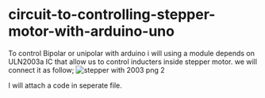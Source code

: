 # circuit-to-controlling-stepper-motor-with-arduino-uno

To control Bipolar or unipolar with arduino i will using a module depends on ULN2003a IC that allow us to control inducters inside stepper motor.
we will connect it as follow;
![stepper with 2003 png 2](https://user-images.githubusercontent.com/85993776/178023587-ba8f40d7-2b98-431c-b4d5-230d68f86eaa.jpg)

I will attach a code in seperate file.

